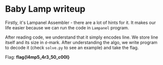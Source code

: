 # Baby Lamp writeup
Firstly, it's Lampanel Assembler - there are a lot of hints for it. It makes our life easier because we can run the code in `Lampanel` program.

After reading code, we understand that it simply encodes line. We store line itself and its size in `d`-mark. After understanding the algo, we write program to decode it (check `solve.py` to see an example) and take the flag.

Flag: **flag{l4mp5_4r3_50_c00l}**
